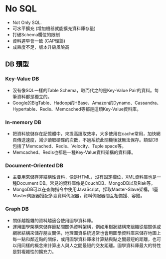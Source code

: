 # No SQL 
- Not Only SQL.
- 可水平擴充 (增加機器就能擴充資料庫存量)
- 打破Schema欄位的限制
- 資料遲早會一致 (CAP理論)
- 成熟度不足，版本升級風險高


## DB 類型
### Key-Value DB
- 沒有像SQL一樣的Table Schema，取而代之的是Key-Value Pair的資料。每筆資料都是獨立的。
- Google的BigTable、Hadoop的HBase、Amazon的Dynamo、Cassandra、Hypertable、Redis、Memcached等都是這類Key-Value資料庫。

### In-memory DB
- 把資料放儲存在記憶體中，來提高讀取效率，大多使用在cache常用，加快網頁傳送速度，減少讀取硬碟的次數，不過系統此關機後就無法保存。類型DB包括了Memcached、Redis、Velocity、Tuple space等。
- Memcached、Redis也都是一種Key-Value資料架構的資料庫。

### Document-Oriented DB
- 主要用來儲存非結構性資料，像是HTML，沒有固定欄位，XML資料庫也是一種Document DB。常見的資料庫像是CouchDB、MongoDB以及Riak等。
- MongoDB可以在查詢指令中使用JavaScript。採取Master-Slave架構，1臺Master伺服器搭配多臺資料伺服器，資料伺服器間互相備援、容錯。

### Graph DB
- 關係越複雜的資料越適合使用圖學資料庫。
- 運用圖學架構來儲存節點間關係資料架構，例如用樹狀結構來組織從屬關係或網狀結構來儲存朋友關係，地理圖資系統通常也會用圖學資料庫來儲存地圖上每一點和鄰近點的關係，或用圖學資料庫來計算點與點之間最短的距離，也可以用同樣的概念來計算出人與人之間最短的交友距離。圖學資料庫最大的特性是對複雜性的擴充力。
